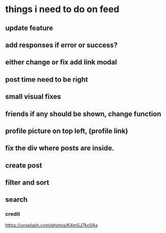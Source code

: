 # things i need to do on feed

## update feature

## add responses if error or success?

## either change or fix add link modal

## post time need to be right

## small visual fixes

## friends if any should be shown, change function

## profile picture on top left, (profile link)

## fix the div where posts are inside.

## create post

## filter and sort

## search

### credit

https://unsplash.com/photos/K4mSJ7kc0As
